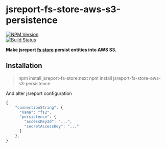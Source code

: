 # jsreport-fs-store-aws-s3-persistence
[![NPM Version](http://img.shields.io/npm/v/jsreport-fs-store-aws-s3-persistence.svg?style=flat-square)](https://npmjs.com/package/jsreport-fs-store-aws-s3-persistence)    
[![Build Status](https://travis-ci.org/jsreport/jsreport-fs-store-aws-s3-persistence.png?branch=master)](https://travis-ci.org/jsreport/jsreport-fs-store-aws-s3-persistence)

**Make jsreport [fs store](https://github.com/jsreport/jsreport-fs-store) persist entities into AWS S3.**


## Installation

> npm install jsreport-fs-store:next
> npm install jsreport-fs-store-aws-s3-persistence

And alter jsreport configuration 
```js
{
	"connectionString": { 
	  "name": "fs2",
	  "persistence": {
	    "accessKeyId": "...",
	    "secretAccessKey": "..."
	  }
	},	
}
```